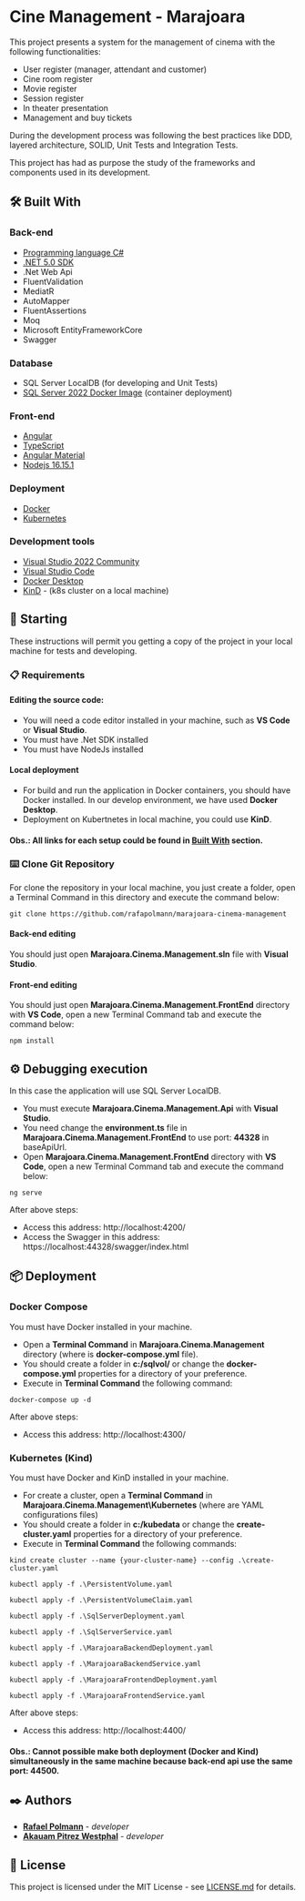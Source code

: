 # Cine Management - Marajoara

This project presents a system for the management of cinema with the following functionalities:
* User register (manager, attendant and customer)
* Cine room register
* Movie register
* Session register
* In theater presentation
* Management and buy tickets

During the development process was following the best practices like DDD, layered architecture, SOLID, Unit Tests and Integration Tests.

This project has had as purpose the study of the frameworks and components used in its development.

## 🛠️ Built With

### Back-end
* [Programming language C#](https://dotnet.microsoft.com/en-us/learn/csharp)
* [.NET 5.0 SDK](https://dotnet.microsoft.com/en-us/download/dotnet/5.0)
* .Net Web Api
* FluentValidation
* MediatR
* AutoMapper
* FluentAssertions
* Moq
* Microsoft EntityFrameworkCore
* Swagger

### Database
* SQL Server LocalDB (for developing and Unit Tests)
* [SQL Server 2022 Docker Image](https://hub.docker.com/_/microsoft-mssql-server) (container deployment)

### Front-end

* [Angular](https://angular.io/start)
* [TypeScript](https://www.typescriptlang.org/)
* [Angular Material](https://material.angular.io/)
* [Nodejs 16.15.1](https://nodejs.org/)

### Deployment
* [Docker](https://docs.docker.com/)
* [Kubernetes](https://kubernetes.io/)

### Development tools
* [Visual Studio 2022 Community](https://visualstudio.microsoft.com/pt-br/vs/community/)
* [Visual Studio Code](https://code.visualstudio.com/)
* [Docker Desktop](https://www.docker.com/products/docker-desktop/)
* [KinD](https://kind.sigs.k8s.io/) - (k8s cluster on a local machine)


## 🚀 Starting

These instructions will permit you getting a copy of the project in your local machine for tests and developing. 

### 📋 Requirements

#### Editing the source code:
* You will need a code editor installed in your machine, such as **VS Code** or **Visual Studio**.
* You must have .Net SDK installed
* You must have NodeJs installed

#### Local deployment
* For build and run the application in Docker containers, you should have Docker installed. In our develop environment, we have used **Docker Desktop**.
* Deployment on Kubertnetes in local machine, you could use **KinD**.


#### Obs.: All links for each setup could be found in **[Built With](https://github.com/rafapolmann/marajoara-cinema-management?readme=1#%EF%B8%8F-built-with)** section.


### ⌨️ Clone Git Repository

For clone the repository in your local machine, you just create a folder, open a Terminal Command in this directory and execute the command below:


```
git clone https://github.com/rafapolmann/marajoara-cinema-management
```

#### Back-end editing
You should just open **Marajoara.Cinema.Management.sln** file with **Visual Studio**.

#### Front-end editing
You should just open **Marajoara.Cinema.Management.FrontEnd** directory with **VS Code**, open a new Terminal Command tab and execute the command below:

```
npm install
```

## ⚙️ Debugging execution

In this case the application will use SQL Server LocalDB.
* You must execute **Marajoara.Cinema.Management.Api** with **Visual Studio**.
* You need change the **environment.ts** file in **Marajoara.Cinema.Management.FrontEnd** to use port: **44328** in baseApiUrl.
* Open **Marajoara.Cinema.Management.FrontEnd** directory with **VS Code**, open a new Terminal Command tab and execute the command below:

```
ng serve
```
After above steps:
* Access this address: http://localhost:4200/
* Access the Swagger in this address: https://localhost:44328/swagger/index.html

## 📦 Deployment

### Docker Compose

You must have Docker installed in your machine.

* Open a **Terminal Command** in **Marajoara.Cinema.Management** directory (where is **docker-compose.yml** file).
* You should create a folder in **c:/sqlvol/** or change the **docker-compose.yml** properties for a directory of your preference.
* Execute in **Terminal Command** the following command:

```
docker-compose up -d
```
After above steps:
* Access this address: http://localhost:4300/

### Kubernetes (Kind)

You must have Docker and KinD installed in your machine.

* For create a cluster, open a **Terminal Command** in **Marajoara.Cinema.Management\Kubernetes** (where are YAML configurations files)
* You should create a folder in **c:/kubedata** or change the **create-cluster.yaml** properties for a directory of your preference.
* Execute in **Terminal Command** the following commands:

```
kind create cluster --name {your-cluster-name} --config .\create-cluster.yaml
```
```
kubectl apply -f .\PersistentVolume.yaml
```
```
kubectl apply -f .\PersistentVolumeClaim.yaml
```
```
kubectl apply -f .\SqlServerDeployment.yaml
```
```
kubectl apply -f .\SqlServerService.yaml
```
```
kubectl apply -f .\MarajoaraBackendDeployment.yaml
```
```
kubectl apply -f .\MarajoaraBackendService.yaml
```
```
kubectl apply -f .\MarajoaraFrontendDeployment.yaml
```
```
kubectl apply -f .\MarajoaraFrontendService.yaml
```

After above steps:
* Access this address: http://localhost:4400/

#### Obs.: Cannot possible make both deployment (Docker and Kind) simultaneously in the same machine because back-end api use the same port: 44500.

## ✒️ Authors

* [**Rafael Polmann**](https://github.com/rafapolmann) - *developer*
* [**Akauam Pitrez Westphal**](https://github.com/Akauam) - *developer*


## 📄 License

This project is licensed under the MIT License - see [LICENSE.md](https://github.com/rafapolmann/marajoara-cinema-management/LICENSE.md) for details.
